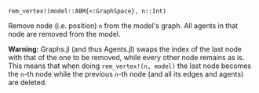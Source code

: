 ```
rem_vertex!(model::ABM{<:GraphSpace}, n::Int)
```

Remove node (i.e. position) `n` from the model's graph. All agents in that node are removed from the model.

**Warning:** Graphs.jl (and thus Agents.jl) swaps the index of the last node with that of the one to be removed, while every other node remains as is. This means that when doing `rem_vertex!(n, model)` the last node becomes the `n`-th node while the previous `n`-th node (and all its edges and agents) are deleted.

